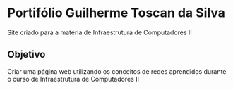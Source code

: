 # Portifólio Guilherme Toscan da Silva
Site criado para a matéria de Infraestrutura de Computadores II

## Objetivo
Criar uma página web utilizando os conceitos de redes aprendidos durante o curso de Infraestrutura de Computadores II
